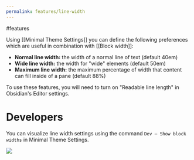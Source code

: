 ```yaml
---
permalink: features/line-width
---
```

#features 

Using [[Minimal Theme Settings]] you can define the following preferences which are useful in combination with [[Block width]]:

- **Normal line width:** the width of a normal line of text (default 40em)
- **Wide line width:** the width for "wide" elements (default 50em)
- **Maximum line width:** the maximum percentage of width that content can fill inside of a pane (default 88%)

To use these features, you will need to turn on "Readable line length" in Obsidian's Editor settings.

# Developers

You can visualize line width settings using the command `Dev — Show block widths` in Minimal Theme Settings.

![](https://camo.githubusercontent.com/ecc45faa61bb01128193dfd44a4519611f084bba13da081dd68c4f79d7ae2552/68747470733a2f2f6b65702d6c6f672e73332d75732d776573742d322e616d617a6f6e6177732e636f6d2f6d696e696d616c2d646576746f6f6c732d6578616d706c652e706e67#interface)